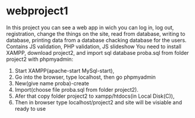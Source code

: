 # webproject1
In this project you can see a web app in wich you can log in, log out, registration, change the things on the site, read from database, 
writing to database, printing data from a database chacking database for the users. 
Contains JS validation, PHP validation, JS slideshow
You need to install XAMPP, download project2, and import sql database proba.sql from folder project2
with phpmyadmin:
1. Start XAMPP(apache-start MySql-start),
2. Go into the browser, type localhost, then go phpmyadmin
3. New(give name proba)-create
4. Import(choose file proba.sql from folder project2).
5. Afer that copy folder project2 to xampp/htdocs(in Local Disk(C)), 
6. Then in browser type localhost/project2 
and site will be visiable and ready to use
